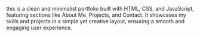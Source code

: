 this is a clean and minimalist portfolio built with HTML, CSS, and JavaScript, featuring sections like About Me, Projects, and Contact. It showcases my skills and projects in a simple yet creative layout, ensuring a smooth and engaging user experience.
